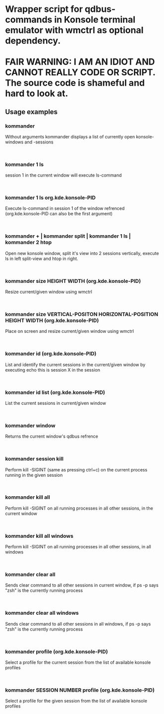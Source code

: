 # Wrapper script for qdbus-commands in Konsole terminal emulator with wmctrl as optional dependency.<br><br>FAIR WARNING: I AM AN IDIOT AND CANNOT REALLY CODE OR SCRIPT. The source code is shameful and hard to look at.

## Usage examples

### kommander
  Without arguments kommander displays a list of currently open konsole-windows and -sessions

<br>

### kommander 1 ls
  session 1 in the current window will execute ls-command

<br>

### kommander 1 ls org.kde.konsole-PID
  Execute ls-command in session 1 of the window refrenced
  (org.kde.konsole-PID can also be the first argument)

<br>

### kommander + | kommander split | kommander 1 ls | kommander 2 htop
  Open new konsole window, split it's view into 2 sessions vertically, execute ls in left split-view and htop in right.

<br>

### kommander size HEIGHT WIDTH (org.kde.konsole-PID)
  Resize current/given window using wmctrl

<br>

### kommander size VERTICAL-POSITON HORIZONTAL-POSITION HEIGHT WIDTH (org.kde.konsole-PID)
  Place on screen and resize current/given window using wmctrl

<br>

### kommander id (org.kde.konsole-PID)
  List and identify the current sessions in the current/given window by executing echo this is session X in the session

<br>

### kommander id list (org.kde.konsole-PID)
  List the current sessions in current/given window

<br>

### kommander window
  Returns the current window's qdbus refrence

<br>

### kommander session kill
  Perform kill -SIGINT (same as pressing ctrl+c) on the current process running in the given session

<br>

### kommander kill all
  Perform kill -SIGINT on all running processes in all other sessions, in the current window

<br>

### kommander kill all windows
  Perform kill -SIGINT on all running processes in all other sessions, in all windows

<br>

### kommander clear all
  Sends clear command to all other sessions in current window, if ps -p says "zsh" is the currently running process

<br>

### kommander clear all windows
  Sends clear command to all other sessions in all windows,  if ps -p says "zsh" is the currently running process

<br>

### kommander profile (org.kde.konsole-PID)
  Select a profile for the current session from the list of available konsole profiles

<br>

### kommander SESSION NUMBER profile (org.kde.konsole-PID)
  Select a profile for the given session from the list of available konsole profiles
